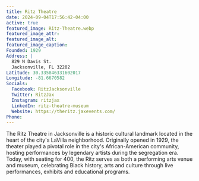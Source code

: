```yaml
---
title: Ritz Theatre
date: 2024-09-04T17:56:42-04:00
active: true
featured_image: Ritz-Theatre.webp
featured_image_attr: 
featured_image_alt: 
featured_image_caption: 
Founded: 1929
Address: |
  829 N Davis St.
  Jacksonville, FL 32202
Latitude: 30.335846331602017
Longitude: -81.6670582
Socials: 
  Facebook: RitzJacksonville
  Twitter: RitzJax
  Instagram: ritzjax
  LinkedIn: ritz-theatre-museum
  Website: https://theritz.jaxevents.com/
Phone: 	
---
```

The Ritz Theatre in Jacksonville is a historic cultural landmark located in the heart of the city's LaVilla neighborhood. Originally opened in 1929, the theater played a pivotal role in the city's African-American community, hosting performances by legendary artists during the segregation era. Today, with seating for 400, the Ritz serves as both a performing arts venue and museum, celebrating Black history, arts and culture through live performances, exhibits and educational programs.
